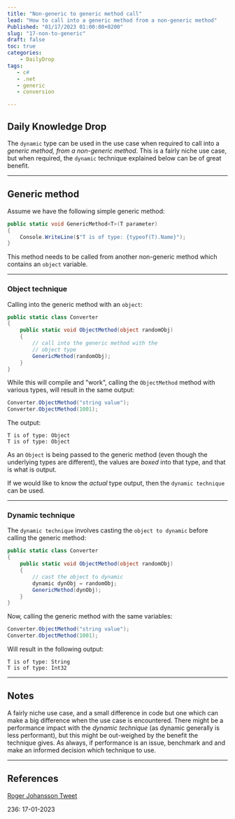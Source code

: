 ```yaml
---
title: "Non-generic to generic method call"
lead: "How to call into a generic method from a non-generic method"
Published: "01/17/2023 01:00:00+0200"
slug: "17-non-to-generic"
draft: false
toc: true
categories:
    - DailyDrop
tags:
   - c#
   - .net
   - generic
   - conversion

---
```


## Daily Knowledge Drop

The `dynamic` type can be used in the use case when required to call into a _generic method, from a non-generic method_. This is a fairly niche use case, but when required, the `dynamic` technique explained below can be of great benefit.

---

## Generic method

Assume we have the following simple generic method:

``` csharp
public static void GenericMethod<T>(T parameter)
{
    Console.WriteLine($"T is of type: {typeof(T).Name}");
}
```

This method needs to be called from another non-generic method which contains an `object` variable.

---

### Object technique

Calling into the generic method with an `object`:

``` csharp
public static class Converter
{
    public static void ObjectMethod(object randomObj)
    {
        // call into the generic method with the
        // object type
        GenericMethod(randomObj);
    }
}
```

While this will compile and "work", calling the `ObjectMethod` method with various types, will result in the same output:

``` csharp
Converter.ObjectMethod("string value");
Converter.ObjectMethod(1001);
```

The output:

``` terminal
T is of type: Object
T is of type: Object
```

As an `Object` is being passed to the generic method (even though the underlying types are different), the values are _boxed_ into that type, and that is what is output.

If we would like to know the _actual_ type output, then the `dynamic technique` can be used.

---

### Dynamic technique

The `dynamic technique` involves casting the `object to dynamic` before calling the generic method:

``` csharp
public static class Converter
{
    public static void ObjectMethod(object randomObj)
    {
        // cast the object to dynamic
        dynamic dynObj = randomObj;
        GenericMethod(dynObj);
    }
}
```

Now, calling the generic method with the same variables:

``` csharp
Converter.ObjectMethod("string value");
Converter.ObjectMethod(1001);
```

Will result in the following output:

``` terminal
T is of type: String
T is of type: Int32
```


---

## Notes

A fairly niche use case, and a small difference in code but one which can make a big difference when the use case is encountered. There might be a performance impact with the _dynamic technique_ (as dynamic generally is less performant), but this might be out-weighed by the benefit the technique gives. As always, if performance is an issue, benchmark and and make an informed decision which technique to use.

---

## References

[Roger Johansson Tweet](https://twitter.com/RogerAlsing/status/1609955500363333632)  

<?# DailyDrop ?>236: 17-01-2023<?#/ DailyDrop ?>
